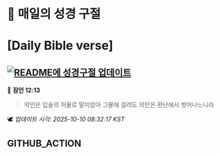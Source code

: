 # 🙏 매일의 성경 구절
# [Daily Bible verse]
## [![README에 성경구절 업데이트](https://github.com/DONGSUKA/first_test/actions/workflows/update-readme-bible.yml/badge.svg)](https://github.com/DONGSUKA/first_test/actions/workflows/update-readme-bible.yml)
<!-- START_BIBLE_VERSE -->
📖 **잠언 12:13**
> 악인은 입술의 허물로 말미암아 그물에 걸려도 의인은 환난에서 벗어나느니라

🕊️ _업데이트 시각: 2025-10-10 08:32:17 KST_
  <!-- END_BIBLE_VERSE -->
## GITHUB_ACTION

